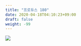 ```yaml
---
title: "프로듀스 180"
date: 2020-04-18T04:10:23+09:00
draft: false
weight: -99
---
```


[![](/images/1587152440.png)](/images/1587152440.png)

